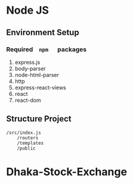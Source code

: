 # Node JS

## Environment Setup

### Required ` `  `npm `  ` ` packages

1. express.js
2. body-parser
3. node-html-parser
4. http
5. express-react-views 
6. react
7. react-dom

## Structure Project

``` 
/src/index.js
    /routers
    /templates
    /public
```

# Dhaka-Stock-Exchange
